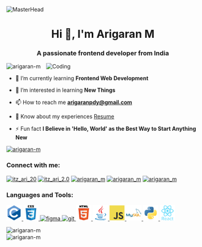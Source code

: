 ![MasterHead](https://www.digitalsolutionservices.com/img/services/web%20development.gif)
<h1 align="center">Hi 👋, I'm Arigaran M</h1>
<h3 align="center">A passionate frontend developer from India</h3>
<img align="right" alt="Coding" width="400" src="https://cdn.dribbble.com/users/1162077/screenshots/3848914/media/7ed7d5ca074b48b328150e5a231e8d1f.gif">

<p align="left"> <img src="https://komarev.com/ghpvc/?username=arigaran-m&label=Profile%20views&color=0e75b6&style=flat" alt="arigaran-m" /> </p>



- 🌱 I’m currently learning **Frontend Web Development**

- 👀 I’m interested in learning **New Things**

- 📫 How to reach me **arigaranpdy@gmail.com**

- 📄 Know about my experiences [Resume](https://acrobat.adobe.com/id/urn:aaid:sc:AP:f65391a2-c8a9-48d6-ab86-a0f092f139f3)

- ⚡ Fun fact **I Believe in 'Hello, World' as the Best Way to Start Anything New**
<p align="left"> <a href="https://github.com/ryo-ma/github-profile-trophy"><img src="https://github-profile-trophy.vercel.app/?username=arigaran-m" alt="arigaran-m" /></a> </p>

<h3 align="left">Connect with me:</h3>
<p align="left">
<a href="https://twitter.com/itz_ari_20" target="_blank"><img align="center" src="https://raw.githubusercontent.com/rahuldkjain/github-profile-readme-generator/master/src/images/icons/Social/twitter.svg" alt="itz_ari_20" height="30" width="40" /></a>
<a href="https://instagram.com/itz_ari_2.0" target="_blank"><img align="center" src="https://raw.githubusercontent.com/rahuldkjain/github-profile-readme-generator/master/src/images/icons/Social/instagram.svg" alt="itz_ari_2.0" height="30" width="40" /></a>
<a href="https://www.codechef.com/users/arigaran" target="_blank"><img align="center" src="https://cdn.jsdelivr.net/npm/simple-icons@3.1.0/icons/codechef.svg" alt="arigaran_m" height="30" width="40" /></a>
<a href="https://www.hackerrank.com/arigaran_m" target="_blank"><img align="center" src="https://raw.githubusercontent.com/rahuldkjain/github-profile-readme-generator/master/src/images/icons/Social/hackerrank.svg" alt="arigaran_m" height="30" width="40" /></a>
<a href="https://leetcode.com/u/arigaran-m/" target="_blank"><img align="center" src="https://raw.githubusercontent.com/rahuldkjain/github-profile-readme-generator/master/src/images/icons/Social/leet-code.svg" alt="arigaran_m" height="30" width="40" /></a>
</p>

<h3 align="left">Languages and Tools:</h3>
<p align="left"> 
<a href="https://www.cprogramming.com/" target="_blank" rel="noreferrer"> <img src="https://raw.githubusercontent.com/devicons/devicon/master/icons/c/c-original.svg" alt="c"  width="40" height="40"/> </a> 
<a href="https://www.w3schools.com/css/" target="_blank" rel="noreferrer"> <img src="https://raw.githubusercontent.com/devicons/devicon/master/icons/css3/css3-original-wordmark.svg" alt="css3" width="40" height="40"/> </a>
<a href="https://www.figma.com/" target="_blank" rel="noreferrer"> <img src="https://www.vectorlogo.zone/logos/figma/figma-icon.svg" alt="figma" width="40" height="40"/> </a> 
<a href="https://git-scm.com/" target="_blank" rel="noreferrer"> <img src="https://www.vectorlogo.zone/logos/git-scm/git-scm-icon.svg" alt="git" width="40" height="40"/> </a> 
<a href="https://www.w3.org/html/" target="_blank" rel="noreferrer"> <img src="https://raw.githubusercontent.com/devicons/devicon/master/icons/html5/html5-original-wordmark.svg" alt="html5" width="40" height="40"/> </a> <a href="https://www.java.com" target="_blank" rel="noreferrer"> <img src="https://raw.githubusercontent.com/devicons/devicon/master/icons/java/java-original.svg" alt="java" width="40" height="40"/> </a> 
<a href="https://developer.mozilla.org/en-US/docs/Web/JavaScript" target="_blank" rel="noreferrer"> <img src="https://raw.githubusercontent.com/devicons/devicon/master/icons/javascript/javascript-original.svg" alt="javascript" width="40" height="40"/> </a> 
<a href="https://www.mysql.com/" target="_blank" rel="noreferrer"> <img src="https://raw.githubusercontent.com/devicons/devicon/master/icons/mysql/mysql-original-wordmark.svg" alt="mysql" width="40" height="40"/> </a> <a href="https://www.python.org" target="_blank" rel="noreferrer"> <img src="https://raw.githubusercontent.com/devicons/devicon/master/icons/python/python-original.svg" alt="python" width="40" height="40"/> </a> 
<a href="https://reactjs.org/" target="_blank" rel="noreferrer"> <img src="https://raw.githubusercontent.com/devicons/devicon/master/icons/react/react-original-wordmark.svg" alt="react" width="40" height="40"/> </a> </p>

<p><img align="left" src="https://github-readme-stats.vercel.app/api/top-langs?username=arigaran-m&show_icons=true&locale=en&layout=compact" alt="arigaran-m" width="467" /></p>

<p>&nbsp;<img align="center" src="https://github-readme-stats.vercel.app/api?username=arigaran-m&show_icons=true&locale=en" alt="arigaran-m" /></p>


